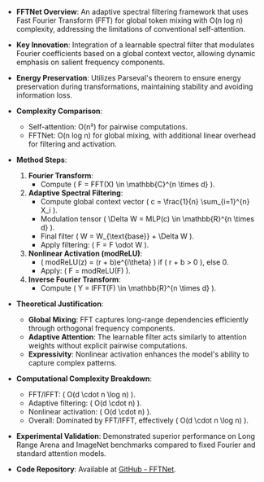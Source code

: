 - **FFTNet Overview**: An adaptive spectral filtering framework that uses Fast Fourier Transform (FFT) for global token mixing with O(n log n) complexity, addressing the limitations of conventional self-attention.

- **Key Innovation**: Integration of a learnable spectral filter that modulates Fourier coefficients based on a global context vector, allowing dynamic emphasis on salient frequency components.

- **Energy Preservation**: Utilizes Parseval's theorem to ensure energy preservation during transformations, maintaining stability and avoiding information loss.

- **Complexity Comparison**: 
  - Self-attention: O(n²) for pairwise computations.
  - FFTNet: O(n log n) for global mixing, with additional linear overhead for filtering and activation.

- **Method Steps**:
  1. **Fourier Transform**: 
     - Compute \( F = FFT(X) \in \mathbb{C}^{n \times d} \).
  2. **Adaptive Spectral Filtering**:
     - Compute global context vector \( c = \frac{1}{n} \sum_{i=1}^{n} X_i \).
     - Modulation tensor \( \Delta W = MLP(c) \in \mathbb{R}^{n \times d} \).
     - Final filter \( W = W_{\text{base}} + \Delta W \).
     - Apply filtering: \( F = F \odot W \).
  3. **Nonlinear Activation (modReLU)**:
     - \( modReLU(z) = (r + b)e^{i\theta} \) if \( r + b > 0 \), else 0.
     - Apply: \( F = modReLU(F) \).
  4. **Inverse Fourier Transform**:
     - Compute \( Y = IFFT(F) \in \mathbb{R}^{n \times d} \).

- **Theoretical Justification**:
  - **Global Mixing**: FFT captures long-range dependencies efficiently through orthogonal frequency components.
  - **Adaptive Attention**: The learnable filter acts similarly to attention weights without explicit pairwise computations.
  - **Expressivity**: Nonlinear activation enhances the model's ability to capture complex patterns.

- **Computational Complexity Breakdown**:
  - FFT/IFFT: \( O(d \cdot n \log n) \).
  - Adaptive filtering: \( O(d \cdot n) \).
  - Nonlinear activation: \( O(d \cdot n) \).
  - Overall: Dominated by FFT/IFFT, effectively \( O(d \cdot n \log n) \).

- **Experimental Validation**: Demonstrated superior performance on Long Range Arena and ImageNet benchmarks compared to fixed Fourier and standard attention models.

- **Code Repository**: Available at [GitHub - FFTNet](https://github.com/jacobfa/fft).